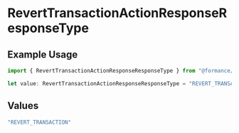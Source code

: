 # RevertTransactionActionResponseResponseType

## Example Usage

```typescript
import { RevertTransactionActionResponseResponseType } from "@formance/sdk-ledger/models/components";

let value: RevertTransactionActionResponseResponseType = "REVERT_TRANSACTION";
```

## Values

```typescript
"REVERT_TRANSACTION"
```